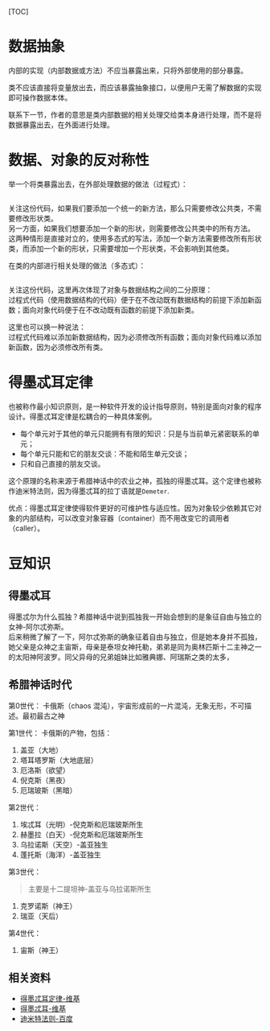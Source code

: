 [TOC]

# 数据抽象
内部的实现（内部数据或方法）不应当暴露出来，只将外部使用的部分暴露。

类不应该直接将变量放出去，而应该暴露抽象接口，以便用户无需了解数据的实现即可操作数据本体。

联系下一节，作者的意思是类内部数据的相关处理交给类本身进行处理，而不是将数据暴露出去，在外面进行处理。

# 数据、对象的反对称性
举一个将类暴露出去，在外部处理数据的做法（过程式）：
```ts

```
关注这份代码，如果我们要添加一个统一的新方法，那么只需要修改公共类，不需要修改形状类。<br/>
另一方面，如果我们想要添加一个新的形状，则需要修改公共类中的所有方法。<br/>
这两种情形是直接对立的，使用多态式的写法，添加一个新方法需要修改所有形状类，而添加一个新的形状，只需要增加一个形状类，不会影响到其他类。

在类的内部进行相关处理的做法（多态式）：
```ts

```
关注这份代码，这里再次体现了对象与数据结构之间的二分原理：<br/>
过程式代码（使用数据结构的代码）便于在不改动既有数据结构的前提下添加新函数；面向对象代码便于在不改动既有函数的前提下添加新类。

这里也可以换一种说法：<br/>
过程式代码难以添加新数据结构，因为必须修改所有函数；面向对象代码难以添加新函数，因为必须修改所有类。

# 得墨忒耳定律
也被称作最小知识原则，是一种软件开发的设计指导原则，特别是面向对象的程序设计。得墨忒耳定律是松耦合的一种具体案例。
- 每个单元对于其他的单元只能拥有有限的知识：只是与当前单元紧密联系的单元；
- 每个单元只能和它的朋友交谈：不能和陌生单元交谈；
- 只和自己直接的朋友交谈。

这个原理的名称来源于希腊神话中的农业之神，孤独的得墨忒耳。这个定律也被称作迪米特法则，因为得墨忒耳的拉丁语就是`Demeter`.

优点：得墨忒耳定律使得软件更好的可维护性与适应性。因为对象较少依赖其它对象的内部结构，可以改变对象容器（container）而不用改变它的调用者（caller）。

# 豆知识
## 得墨忒耳
得墨忒尔为什么孤独？希腊神话中说到孤独我一开始会想到的是象征自由与独立的女神-阿尔忒弥斯。<br/>
后来稍微了解了一下，阿尔忒弥斯的确象征着自由与独立，但是她本身并不孤独，她父亲是众神之主宙斯，母亲是泰坦女神托勒，弟弟是同为奥林匹斯十二主神之一的太阳神阿波罗。同父异母的兄弟姐妹比如雅典娜、阿瑞斯之类的太多，

## 希腊神话时代
第0世代：
卡俄斯（chaos 混沌），宇宙形成前的一片混沌，无象无形，不可描述。最初最古之神

第1世代：
卡俄斯的产物，包括：
1. 盖亚（大地）
2. 塔耳塔罗斯（大地底层）
3. 厄洛斯（欲望）
4. 倪克斯（黑夜）
5. 厄瑞玻斯（黑暗）

第2世代：
1. 埃忒耳（光明）-倪克斯和厄瑞玻斯所生
2. 赫墨拉（白天）-倪克斯和厄瑞玻斯所生
3. 乌拉诺斯（天空）-盖亚独生
4. 蓬托斯（海洋）-盖亚独生

第3世代：
> 主要是十二提坦神-盖亚与乌拉诺斯所生
1. 克罗诺斯（神王）
2. 瑞亚（天后）

第4世代：
1. 宙斯（神王）

## 相关资料
- [得墨忒耳定律-维基](https://zh.wikipedia.org/wiki/%E5%BE%97%E5%A2%A8%E5%BF%92%E8%80%B3%E5%AE%9A%E5%BE%8B)
- [得墨忒耳-维基](https://zh.wikipedia.org/wiki/%E5%BE%97%E5%A2%A8%E5%BF%92%E8%80%B3)
- [迪米特法则-百度](https://baike.baidu.com/item/%E8%BF%AA%E7%B1%B3%E7%89%B9%E6%B3%95%E5%88%99)